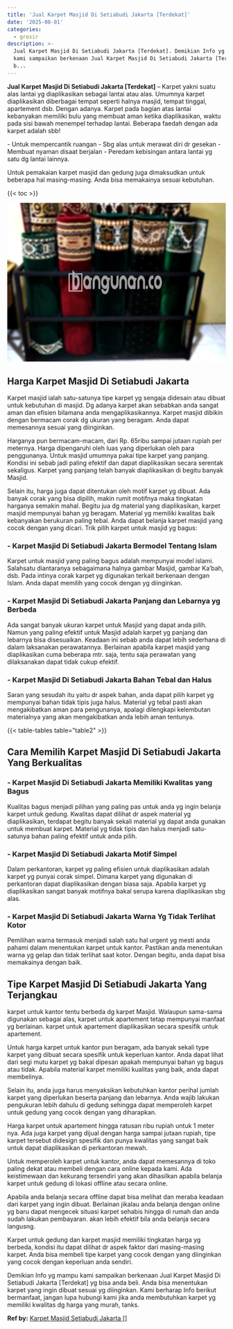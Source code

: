 ```yaml
---
title: 'Jual Karpet Masjid Di Setiabudi Jakarta [Terdekat]'
date: '2025-08-01'
categories:
  - grosir
description: >-
  Jual Karpet Masjid Di Setiabudi Jakarta [Terdekat]. Demikian Info yg mampu
  kami sampaikan berkenaan Jual Karpet Masjid Di Setiabudi Jakarta [Terdekat] yg
  b...
---
```


**Jual Karpet Masjid Di Setiabudi Jakarta \[Terdekat\]** – Karpet yakni suatu alas lantai yg diaplikasikan sebagai lantai atau alas. Umumnya karpet diaplikasikan diberbagai tempat seperti halnya masjid, tempat tinggal, apartement dsb. Dengan adanya. Karpet pada bagian atas lantai kebanyakan memiliki bulu yang membuat aman ketika diaplikasikan, waktu pada sisi bawah menempel terhadap lantai. Beberapa faedah dengan ada karpet adalah sbb!

\- Untuk mempercantik ruangan - Sbg alas untuk merawat diri dr gesekan - Membuat nyaman disaat berjalan - Peredam kebisingan antara lantai yg satu dg lantai lainnya.

Untuk pemakaian karpet masjid dan gedung juga dimaksudkan untuk beberapa hal masing-masing. Anda bisa memakainya sesuai kebutuhan.

{{< toc >}}

![Jual Karpet Masjid Di Setiabudi Jakarta [Terdekat]](/images/grosir-karpet-murah-38.png)

## Harga Karpet Masjid Di Setiabudi Jakarta

Karpet masjid ialah satu-satunya tipe karpet yg sengaja didesain atau dibuat untuk kebutuhan di masjid. Dg adanya karpet akan sebabkan anda sangat aman dan efisien bilamana anda mengaplikasikannya. Karpet masjid dibikin dengan bermacam corak dg ukuran yang beragam. Anda dapat memesannya sesuai yang diinginkan.

Harganya pun bermacam-macam, dari Rp. 65ribu sampai jutaan rupiah per meternya. Harga dipengaruhi oleh luas yang diperlukan oleh para penggunanya. Untuk masjid umumnya pakai tipe karpet yang panjang. Kondisi ini sebab jadi paling efektif dan dapat diaplikasikan secara serentak sekaligus. Karpet yang panjang telah banyak diaplikasikan di begitu banyak Masjid.

Selain itu, harga juga dapat ditentukan oleh motif karpet yg dibuat. Ada banyak corak yang bisa dipilih, makin rumit motifnya maka tingkatan harganya semakin mahal. Begitu jua dg material yang diaplikasikan, karpet masjid mempunyai bahan yg beragam. Material yg memiliki kwalitas baik kebanyakan berukuran paling tebal. Anda dapat belanja karpet masjid yang cocok dengan yang dicari. Trik pilih karpet untuk masjid yg bagus:

### \- Karpet Masjid Di Setiabudi Jakarta Bermodel Tentang Islam

Karpet untuk masjid yang paling bagus adalah mempunyai model islami. Salahsatu diantaranya sebagaimana halnya gambar Masjid, gambar Ka’bah, dsb. Pada intinya corak karpet yg digunakan terkait berkenaan dengan Islam. Anda dapat memilih yang cocok dengan yg diinginkan.

### \- Karpet Masjid Di Setiabudi Jakarta Panjang dan Lebarnya yg Berbeda

Ada sangat banyak ukuran karpet untuk Masjid yang dapat anda pilih. Namun yang paling efektif untuk Masjid adalah karpet yg panjang dan lebarnya bisa disesuaikan. Keadaan ini sebab anda dapat lebih sederhana di dalam laksanakan perawatannya. Berlainan apabila karpet masjid yang diaplikasikan cuma beberapa mtr. saja, tentu saja perawatan yang dilaksanakan dapat tidak cukup efektif.

### \- Karpet Masjid Di Setiabudi Jakarta Bahan Tebal dan Halus

Saran yang sesudah itu yaitu dr aspek bahan, anda dapat pilih karpet yg mempunyai bahan tidak tipis juga halus. Material yg tebal pasti akan mengakibatkan aman para pengunanya, apalagi dilengkapi kelembutan materialnya yang akan mengakibatkan anda lebih aman tentunya.

{{< table-tables table="table2" >}}

## Cara Memilih Karpet Masjid Di Setiabudi Jakarta Yang Berkualitas

### \- Karpet Masjid Di Setiabudi Jakarta Memiliki Kwalitas yang Bagus

Kualitas bagus menjadi pilihan yang paling pas untuk anda yg ingin belanja karpet untuk gedung. Kwalitas dapat dilihat dr aspek material yg diaplikasikan, terdapat begitu banyak sekali material yg dapat anda gunakan untuk membuat karpet. Material yg tidak tipis dan halus menjadi satu-satunya bahan paling efektif untuk anda pilih.

### \- Karpet Masjid Di Setiabudi Jakarta Motif Simpel

Dalam perkantoran, karpet yg paling efisien untuk diaplikasikan adalah karpet yg punyai corak simpel. Dimana karpet yang digunakan di perkantoran dapat diaplikasikan dengan biasa saja. Apabila karpet yg diaplikasikan sangat banyak motifnya bakal serupa karena diaplikasikan sbg alas.

### \- Karpet Masjid Di Setiabudi Jakarta Warna Yg Tidak Terlihat Kotor

Pemilihan warna termasuk menjadi salah satu hal urgent yg mesti anda pahami dalam menentukan karpet untuk kantor. Pastikan anda menentukan warna yg gelap dan tidak terlihat saat kotor. Dengan begitu, anda dapat bisa memakainya dengan baik.

## Tipe Karpet Masjid Di Setiabudi Jakarta Yang Terjangkau

karpet untuk kantor tentu berbeda dg karpet Masjid. Walaupun sama-sama digunakan sebagai alas, karpet untuk apartement tetap mempunyai manfaat yg berlainan. karpet untuk apartement diaplikasikan secara spesifik untuk apartement.

Untuk harga karpet untuk kantor pun beragam, ada banyak sekali type karpet yang dibuat secara spesifik untuk keperluan kantor. Anda dapat lihat dari segi mutu karpet yg bakal dipesan apakah mempunyai bahan yg bagus atau tidak. Apabila material karpet memiliki kualitas yang baik, anda dapat membelinya.

Selain itu, anda juga harus menyaksikan kebutuhkan kantor perihal jumlah karpet yang diperlukan beserta panjang dan lebarnya. Anda wajib lakukan pengukuran lebih dahulu di gedung sehingga dapat memperoleh karpet untuk gedung yang cocok dengan yang diharapkan.

Harga karpet untuk apartement hingga ratusan ribu rupiah untuk 1 meter nya. Ada juga karpet yang dijual dengan harga sampai jutaan rupiah, tipe karpet tersebut didesign spesifik dan punya kwalitas yang sangat baik untuk dapat diaplikasikan di perkantoran mewah.

Untuk memperoleh karpet untuk kantor, anda dapat memesannya di toko paling dekat atau membeli dengan cara online kepada kami. Ada keistimewaan dan kekurang tersendiri yang akan dihasilkan apabila belanja karpet untuk gedung di lokasi offline atau secara online.

Apabila anda belanja secara offline dapat bisa melihat dan meraba keadaan dari karpet yang ingin dibuat. Berlainan jikalau anda belanja dengan online yg baru dapat mengecek situasi karpet sehabis hingga di rumah dan anda sudah lakukan pembayaran. akan lebih efektif bila anda belanja secara langusng.

Karpet untuk gedung dan karpet masjid memiliki tingkatan harga yg berbeda, kondisi itu dapat dilihat dr aspek faktor dari masing-masing karpet. Anda bisa membeli tipe karpet yang cocok dengan yang diinginkan yang cocok dengan keperluan anda sendiri.

Demikian Info yg mampu kami sampaikan berkenaan Jual Karpet Masjid Di Setiabudi Jakarta \[Terdekat\] yg bisa anda beli. Anda bisa menentukan karpet yang ingin dibuat sesuai yg diinginkan. Kami berharap Info berikut bermanfaat, jangan lupa hubungi kami jika anda membutuhkan karpet yg memiliki kwalitas dg harga yang murah, tanks.

**Ref by:**  [Karpet Masjid Setiabudi Jakarta []](https://id.wikipedia.org/wiki/Karpet)
